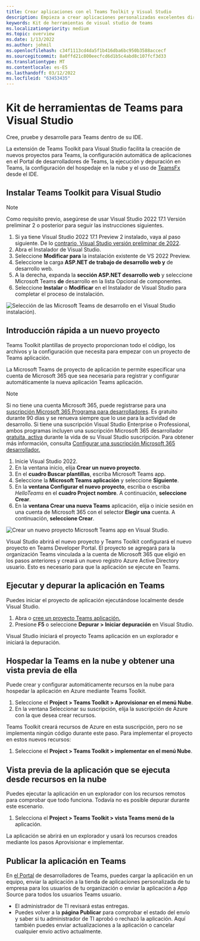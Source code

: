 ```yaml
---
title: Crear aplicaciones con el Teams Toolkit y Visual Studio
description: Empieza a crear aplicaciones personalizadas excelentes directamente Visual Studio con el Microsoft Teams Toolkit. Aprende a configurar la aplicación en Visual Studio, validar la aplicación y publicarla desde Visual Studio y portal de desarrolladores.
keywords: Kit de herramientas de visual studio de teams
ms.localizationpriority: medium
ms.topic: overview
ms.date: 1/13/2022
ms.author: johmil
ms.openlocfilehash: c34f1113cd4da5f1b416dba6bc950b3588accecf
ms.sourcegitcommit: 8a0ffd21c800eecfcd6d1b5c4abd8c107fcf3d33
ms.translationtype: MT
ms.contentlocale: es-ES
ms.lasthandoff: 03/12/2022
ms.locfileid: "63453435"
---
```

# <a name="teams-toolkit-for-visual-studio"></a>Kit de herramientas de Teams para Visual Studio

Cree, pruebe y desarrolle para Teams dentro de su IDE.

La extensión de Teams Toolkit para Visual Studio facilita la creación de nuevos proyectos para Teams, la configuración automática de aplicaciones en el Portal de desarrolladores de Teams, la ejecución y depuración en Teams, la configuración del hospedaje en la nube y el uso de [TeamsFx](https://github.com/OfficeDev/teamsfx) desde el IDE.

## <a name="install-teams-toolkit-for-visual-studio"></a>Instalar Teams Toolkit para Visual Studio

>[!NOTE]
> Como requisito previo, asegúrese de usar Visual Studio 2022 17.1 Versión preliminar 2 o posterior para seguir las instrucciones siguientes.

1. Si ya tiene Visual Studio 2022 17.1 Preview 2 instalado, vaya al paso siguiente. De lo [contrario, Visual Studio versión preliminar de 2022](https://visualstudio.microsoft.com/vs/preview/).
2. Abra el Instalador de Visual Studio.
3. Seleccione **Modificar para** la instalación existente de VS 2022 Preview.
4. Seleccione la carga **ASP.NET de trabajo de desarrollo web y** de desarrollo web.
5. A la derecha, expanda la **sección ASP.NET desarrollo web** y seleccione Microsoft Teams **de** desarrollo en la lista Opcional de componentes.
6. Seleccione **Instalar** o **Modificar** en el Instalador de Visual Studio para completar el proceso de instalación.

![Selección de las Microsoft Teams de desarrollo en el Visual Studio instalación).](images/teams-development-tools-vs-installer.png)

## <a name="get-started-quickly-with-a-new-project"></a>Introducción rápida a un nuevo proyecto

Teams Toolkit plantillas de proyecto proporcionan todo el código, los archivos y la configuración que necesita para empezar con un proyecto de Teams aplicación.

La Microsoft Teams de proyecto de aplicación te permite especificar una cuenta de Microsoft 365 que sea necesaria para registrar y configurar automáticamente la nueva aplicación Teams aplicación.

> [!NOTE]
> Si no tiene una cuenta Microsoft 365, puede registrarse para una [suscripción Microsoft 365 Programa para desarrolladores](https://developer.microsoft.com/microsoft-365/dev-program). Es gratuito durante 90 días y se renueva siempre que lo use para la actividad de desarrollo. Si tiene una suscripción Visual Studio Enterprise o Professional, ambos programas incluyen una suscripción Microsoft 365 desarrollador [gratuita, activa](https://aka.ms/MyVisualStudioBenefits) durante la vida de su Visual Studio suscripción. Para obtener más información, consulta [Configurar una suscripción Microsoft 365 desarrollador.](/office/developer-program/office-365-developer-program-get-started)

1. Inicie Visual Studio 2022.
1. En la ventana inicio, elija **Crear un nuevo proyecto**.
1. En el **cuadro Buscar plantillas**, escriba Microsoft Teams app.
1. Seleccione la **Microsoft Teams aplicación** y seleccione **Siguiente**.
1. En la **ventana Configurar el nuevo proyecto**, escriba o escriba _HelloTeams_ en el **cuadro Project nombre**. A continuación, **seleccione Crear**.
1. En la **ventana Crear una nueva Teams** aplicación, elija o inicie sesión en una cuenta de Microsoft 365 con el selector **Elegir una** cuenta. A continuación, **seleccione Crear**.

![Crear un nuevo proyecto Microsoft Teams app en Visual Studio.](images/teams-toolkit-vs-new-project.png)

Visual Studio abrirá el nuevo proyecto y Teams Toolkit configurará el nuevo proyecto en Teams Developer Portal. El proyecto se agregará para la organización Teams vinculada a la cuenta de Microsoft 365 que eligió en los pasos anteriores y creará un nuevo registro Azure Active Directory usuario. Esto es necesario para que la aplicación se ejecute en Teams.

## <a name="run-and-debug-your-app-in-teams"></a>Ejecutar y depurar la aplicación en Teams

Puedes iniciar el proyecto de aplicación ejecutándose localmente desde Visual Studio.

1. Abra o [cree un proyecto Teams aplicación.](#get-started-quickly-with-a-new-project)
2. Presione **F5** o seleccione **Depurar > Iniciar depuración** en Visual Studio.

Visual Studio iniciará el proyecto Teams aplicación en un explorador e iniciará la depuración.

## <a name="host-your-teams-app-in-the-cloud-and-preview-it"></a>Hospedar la Teams en la nube y obtener una vista previa de ella

Puede crear y configurar automáticamente recursos en la nube para hospedar la aplicación en Azure mediante Teams Toolkit.

1. Seleccione el **Project > Teams Toolkit > Aprovisionar en el menú Nube**.
2. En la ventana Seleccionar su suscripción, elija la suscripción de Azure con la que desea crear recursos.

Teams Toolkit creará recursos de Azure en esta suscripción, pero no se implementa ningún código durante este paso. Para implementar el proyecto en estos nuevos recursos:

1. Seleccione el **Project > Teams Toolkit > implementar en el menú Nube**.

## <a name="preview-your-app-running-from-cloud-resources"></a>Vista previa de la aplicación que se ejecuta desde recursos en la nube

Puedes ejecutar la aplicación en un explorador con los recursos remotos para comprobar que todo funciona. Todavía no es posible depurar durante este escenario.

1. Selecciona el **Project > Teams Toolkit > vista Teams menú de la** aplicación.

La aplicación se abrirá en un explorador y usará los recursos creados mediante los pasos Aprovisionar e implementar.

## <a name="publish-your-app-to-teams"></a>Publicar la aplicación en Teams

En [el Portal](https://dev.teams.microsoft.com/home) de desarrolladores de Teams, puedes cargar la aplicación en un equipo, enviar la aplicación a la tienda de aplicaciones personalizada de tu empresa para los usuarios de tu organización o enviar la aplicación a App Source para todos los usuarios Teams usuario.

- El administrador de TI revisará estas entregas.
- Puedes volver a la **página Publicar** para comprobar el estado del envío y saber si tu administrador de TI aprobó o rechazó la aplicación. Aquí también puedes enviar actualizaciones a la aplicación o cancelar cualquier envío activo actualmente.
